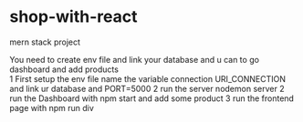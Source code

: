 # shop-with-react
mern stack project


You need to create env file and link your database and u can to go dashboard and add products  
1 First setup the env file name the variable connection URI_CONNECTION and link ur database and PORT=5000
2 run the server nodemon server
2 run the Dashboard with npm start and add some product 
3 run the frontend page with npm run div
